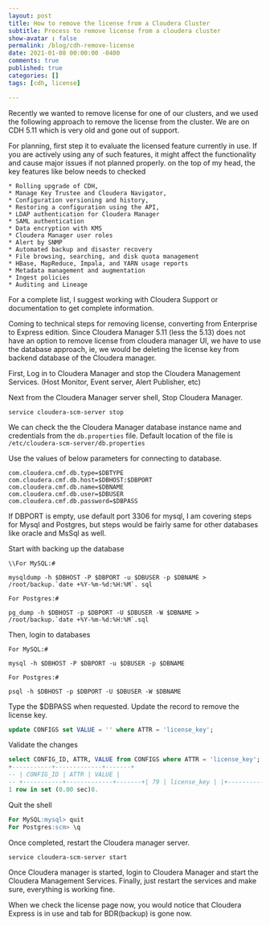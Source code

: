 ```yaml
---
layout: post
title: How to remove the license from a Cloudera Cluster
subtitle: Process to remove license from a cloudera cluster
show-avatar : false
permalink: /blog/cdh-remove-license
date: 2021-01-08 00:00:00 -0400
comments: true
published: true
categories: []
tags: [cdh, license]

---
```


Recently we wanted to remove license for one of our clusters, and we used the following approach to remove the license from the cluster. We are on CDH 5.11 which is very old and gone out of support.

For planning, first step it to evaluate the licensed feature currently in use. If you are actively using any of such features, it might affect the functionality and cause major issues if not planned properly.
 on the top of my head, the key features like below needs to checked 
    
    * Rolling upgrade of CDH,
    * Manage Key Trustee and Cloudera Navigator,
    * Configuration versioning and history,
    * Restoring a configuration using the API,
    * LDAP authentication for Cloudera Manager
    * SAML authentication
    * Data encryption with KMS
    * Cloudera Manager user roles
    * Alert by SNMP
    * Automated backup and disaster recovery
    * File browsing, searching, and disk quota management
    * HBase, MapReduce, Impala, and YARN usage reports
    * Metadata management and augmentation
    * Ingest policies
    * Auditing and Lineage

For a complete list, I suggest working with Cloudera Support or documentation to get complete information.

Coming to technical steps for removing license, converting from Enterprise to Express edition. Since Cloudera Manager 5.11 (less the 5.13) does not have an option to remove license from cloudera manager UI, we have to use the database approach, ie, we would be deleting the license key from backend database of the Cloudera manager.

First, Log in to Cloudera Manager and stop the Cloudera Management Services. (Host Monitor, Event server, Alert Publisher, etc)

Next from the Cloudera Manager server shell, Stop Cloudera Manager.
   
```shell
service cloudera-scm-server stop
```

We can check the  the Cloudera Manager database instance name and credentials from the `db.properties` file.
Default location of the file is `/etc/cloudera-scm-server/db.properties`   

Use the values of below parameters for connecting to database.

```hocon
com.cloudera.cmf.db.type=$DBTYPE   
com.cloudera.cmf.db.host=$DBHOST:$DBPORT
com.cloudera.cmf.db.name=$DBNAME
com.cloudera.cmf.db.user=$DBUSER
com.cloudera.cmf.db.password=$DBPASS
```

If DBPORT is empty, use default port 3306 for mysql, I am covering steps for Mysql and Postgres, but steps would be fairly same for other databases like oracle and MsSql as well.

Start with backing up the database

```shell
\\For MySQL:# 

mysqldump -h $DBHOST -P $DBPORT -u $DBUSER -p $DBNAME > /root/backup.`date +%Y-%m-%d:%H:%M`. sql

For Postgres:# 

pg_dump -h $DBHOST -p $DBPORT -U $DBUSER -W $DBNAME > /root/backup.`date +%Y-%m-%d:%H:%M`.sql
```

Then, login to databases
```shell
For MySQL:#

mysql -h $DBHOST -P $DBPORT -u $DBUSER -p $DBNAME

For Postgres:# 

psql -h $DBHOST -p $DBPORT -U $DBUSER -W $DBNAME
```   

Type the $DBPASS when requested.
Update the record to remove the license key.

```sql
update CONFIGS set VALUE = '' where ATTR = 'license_key';
```

Validate the changes

```sql
select CONFIG_ID, ATTR, VALUE from CONFIGS where ATTR = 'license_key';
+-----------+-------------+-------+
-- | CONFIG_ID | ATTR | VALUE |
-- +-----------+-------------+-------+| 79 | license_key | |+-----------+-------------+-------+
1 row in set (0.00 sec)8. 
```

Quit the shell

```sql
For MySQL:mysql> quit
For Postgres:scm> \q
```

Once completed, restart the Cloudera manager server.
   
```shell 
service cloudera-scm-server start
```

Once Cloudera manager is started, login to Cloudera Manager and start the Cloudera Management Services. Finally, just restart the services and make sure, everything is working fine.


When we check the license page now, you would notice that Cloudera Express is in use and tab for BDR(backup) is gone now.

